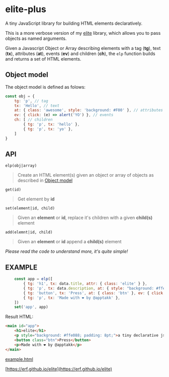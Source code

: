 # elite-plus

A tiny JavaScript library for building HTML elements declaratively.

This is a more verbose version of my [elite](https://github.com/erf/elite) library, which allows you to pass objects as named arguments.

Given a Javascript Object or Array describing elements with a tag (**tg**), text (**tx**), attributes (**at**), events (**ev**) and children (**ch**), the `elp` function builds and returns a set of HTML elements.

## Object model

The object model is defined as folows:

```Javascript
const obj = {
    tg: 'p', // tag
    tx: 'Hello', // text
    at: { class: 'awesome', style: 'background: #F00' }, // attributes
    ev: { click: (e) => alert('YO') }, // events
    ch: [ // children
        { tg: 'p', tx: 'hello' },
        { tg: 'p', tx: 'yo' },
    ]
}
```

## API

`elp(obj|array)`

> Create an HTML element(s) given an object or array of objects as described in [Object model](#object-model)

`get(id)`

> Get element by **id**

`set(element|id, child)`

> Given an **element** or **id**, replace it's children with a given **child(s)** element

`add(elemnt|id, child)`

> Given an **element** or **id** append a **child(s)** element

*Please read the code to understand more, it's quite simple!*

## EXAMPLE

```Javascript
    const app = elp([
        { tg: 'h1', tx: data.title, attr: { class: 'elite' } },
        { tg: 'p', tx: data.description, at: { style: "background: #ffe088; padding: 8pt;" } },
        { tg: 'button', tx: 'Press', at: { class: 'btn' }, ev: { click: (e) => alert('YO') } },
        { tg: 'p', tx: 'Made with ❤ by @apptakk' },
    ])
    set('app', app)

```

Result HTML:

```HTML
<main id="app">
    <h1>elite</h1>
    <p style="background: #ffe088; padding: 8pt;">a tiny declarative js dom lib</p>
    <button class="btn">Press</button>
    <p>Made with ❤ by @apptakk</p>
</main>
```

[example.html](example.html)

[https://erf.github.io/elite](https://erf.github.io/elite)
